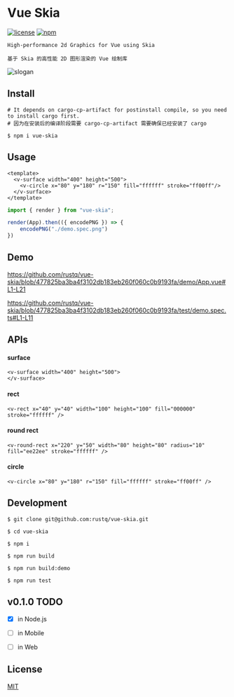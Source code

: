 # Vue Skia

[![license](https://img.shields.io/npm/l/vue-skia?color=cyan)](https://revolunet.mit-license.org/) [![npm](https://img.shields.io/npm/v/vue-skia?vue-skia?color=lightgreen)](https://www.npmjs.com/package/vue-skia)


`High-performance 2d Graphics for Vue using Skia`

`基于 Skia 的高性能 2D 图形渲染的 Vue 绘制库`


![slogan](https://user-images.githubusercontent.com/11075892/214504036-8e28819e-0cc8-4177-a681-8a2d1680274f.png)



## Install

```shell
# It depends on cargo-cp-artifact for postinstall compile, so you need to install cargo first.
# 因为在安装后的编译阶段需要 cargo-cp-artifact 需要确保已经安装了 cargo

$ npm i vue-skia
```




## Usage

```vue
<template>
  <v-surface width="400" height="500">
    <v-circle x="80" y="180" r="150" fill="ffffff" stroke="ff00ff"/>
  </v-surface>
</template>
```

```typescript
import { render } from "vue-skia";

render(App).then(({ encodePNG }) => {
    encodePNG("./demo.spec.png")
})
```
## Demo

https://github.com/rustq/vue-skia/blob/477825ba3ba4f3102db183eb260f060c0b9193fa/demo/App.vue#L1-L21

https://github.com/rustq/vue-skia/blob/477825ba3ba4f3102db183eb260f060c0b9193fa/test/demo.spec.ts#L1-L11


## APIs

#### surface

```vue
<v-surface width="400" height="500">
</v-surface>
```

#### rect

```vue
<v-rect x="40" y="40" width="100" height="100" fill="000000" stroke="ffffff" />
```

#### round rect

```vue
<v-round-rect x="220" y="50" width="80" height="80" radius="10" fill="ee22ee" stroke="ffffff" />
```

#### circle

```vue
<v-circle x="80" y="180" r="150" fill="ffffff" stroke="ff00ff" />
```


## Development

```shell
$ git clone git@github.com:rustq/vue-skia.git

$ cd vue-skia

$ npm i
```

```
$ npm run build
```

```shell
$ npm run build:demo

$ npm run test
```


## v0.1.0 TODO

- [x] in Node.js

- [ ] in Mobile

- [ ] in Web


## License

[MIT](https://opensource.org/licenses/MIT)
